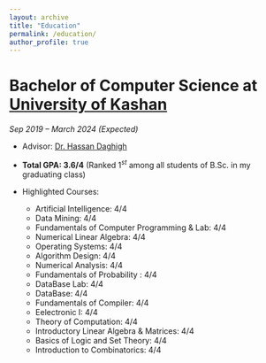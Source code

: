 ```yaml
---
layout: archive
title: "Education"
permalink: /education/
author_profile: true
---
```


# Bachelor of Computer Science at [University of Kashan](https://kashanu.ac.ir/en)

*Sep 2019 – March 2024 (Expected)*

- Advisor: [Dr. Hassan Daghigh   ](https://faculty.kashanu.ac.ir/daghigh/en)

- **Total GPA: 3.6/4**  (Ranked $1^s{^t}$ among all students of B.Sc. in my graduating class)

- Highlighted Courses:
   - Artificial Intelligence: 4/4
   - Data Mining: 4/4
   - Fundamentals of Computer Programming & Lab: 4/4
   - Numerical Linear Algebra: 4/4
   - Operating Systems: 4/4
   - Algorithm Design: 4/4
   - Numerical Analysis: 4/4
   - Fundamentals of Probability : 4/4
   - DataBase Lab: 4/4
   - DataBase: 4/4
   - Fundamentals of Compiler: 4/4
   - Eelectronic I: 4/4
   - Theory of Computation: 4/4
   - Introductory Linear Algebra & Matrices: 4/4
   - Basics of Logic and Set Theory: 4/4
   - Introduction to Combinatorics: 4/4

